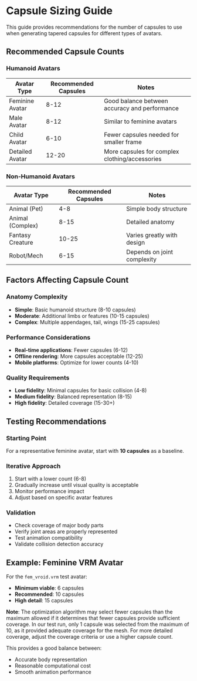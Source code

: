 # Capsule Sizing Guide

This guide provides recommendations for the number of capsules to use when generating tapered capsules for different types of avatars.

## Recommended Capsule Counts

### Humanoid Avatars

| Avatar Type     | Recommended Capsules | Notes                                          |
| --------------- | -------------------- | ---------------------------------------------- |
| Feminine Avatar | 8-12                 | Good balance between accuracy and performance  |
| Male Avatar     | 8-12                 | Similar to feminine avatars                    |
| Child Avatar    | 6-10                 | Fewer capsules needed for smaller frame        |
| Detailed Avatar | 12-20                | More capsules for complex clothing/accessories |

### Non-Humanoid Avatars

| Avatar Type      | Recommended Capsules | Notes                       |
| ---------------- | -------------------- | --------------------------- |
| Animal (Pet)     | 4-8                  | Simple body structure       |
| Animal (Complex) | 8-15                 | Detailed anatomy            |
| Fantasy Creature | 10-25                | Varies greatly with design  |
| Robot/Mech       | 6-15                 | Depends on joint complexity |

## Factors Affecting Capsule Count

### Anatomy Complexity

- **Simple**: Basic humanoid structure (8-10 capsules)
- **Moderate**: Additional limbs or features (10-15 capsules)
- **Complex**: Multiple appendages, tail, wings (15-25 capsules)

### Performance Considerations

- **Real-time applications**: Fewer capsules (6-12)
- **Offline rendering**: More capsules acceptable (12-25)
- **Mobile platforms**: Optimize for lower counts (4-10)

### Quality Requirements

- **Low fidelity**: Minimal capsules for basic collision (4-8)
- **Medium fidelity**: Balanced representation (8-15)
- **High fidelity**: Detailed coverage (15-30+)

## Testing Recommendations

### Starting Point

For a representative feminine avatar, start with **10 capsules** as a baseline.

### Iterative Approach

1. Start with a lower count (6-8)
2. Gradually increase until visual quality is acceptable
3. Monitor performance impact
4. Adjust based on specific avatar features

### Validation

- Check coverage of major body parts
- Verify joint areas are properly represented
- Test animation compatibility
- Validate collision detection accuracy

## Example: Feminine VRM Avatar

For the `fem_vroid.vrm` test avatar:

- **Minimum viable**: 6 capsules
- **Recommended**: 10 capsules
- **High detail**: 15 capsules

**Note**: The optimization algorithm may select fewer capsules than the maximum allowed if it determines that fewer capsules provide sufficient coverage. In our test run, only 1 capsule was selected from the maximum of 10, as it provided adequate coverage for the mesh. For more detailed coverage, adjust the coverage criteria or use a higher capsule count.

This provides a good balance between:

- Accurate body representation
- Reasonable computational cost
- Smooth animation performance
